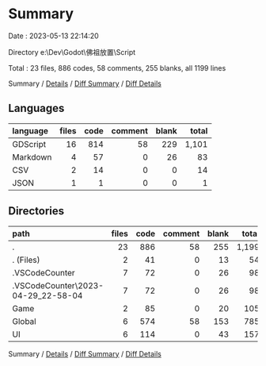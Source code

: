 # Summary

Date : 2023-05-13 22:14:20

Directory e:\\Dev\\Godot\\佛祖放置\\Script

Total : 23 files,  886 codes, 58 comments, 255 blanks, all 1199 lines

Summary / [Details](details.md) / [Diff Summary](diff.md) / [Diff Details](diff-details.md)

## Languages
| language | files | code | comment | blank | total |
| :--- | ---: | ---: | ---: | ---: | ---: |
| GDScript | 16 | 814 | 58 | 229 | 1,101 |
| Markdown | 4 | 57 | 0 | 26 | 83 |
| CSV | 2 | 14 | 0 | 0 | 14 |
| JSON | 1 | 1 | 0 | 0 | 1 |

## Directories
| path | files | code | comment | blank | total |
| :--- | ---: | ---: | ---: | ---: | ---: |
| . | 23 | 886 | 58 | 255 | 1,199 |
| . (Files) | 2 | 41 | 0 | 13 | 54 |
| .VSCodeCounter | 7 | 72 | 0 | 26 | 98 |
| .VSCodeCounter\\2023-04-29_22-58-04 | 7 | 72 | 0 | 26 | 98 |
| Game | 2 | 85 | 0 | 20 | 105 |
| Global | 6 | 574 | 58 | 153 | 785 |
| UI | 6 | 114 | 0 | 43 | 157 |

Summary / [Details](details.md) / [Diff Summary](diff.md) / [Diff Details](diff-details.md)